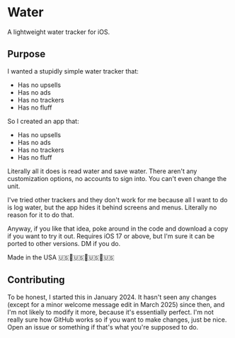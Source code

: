 # Water
A lightweight water tracker for iOS.

## Purpose
I wanted a stupidly simple water tracker that:
- Has no upsells
- Has no ads
- Has no trackers
- Has no fluff

So I created an app that:
- Has no upsells
- Has no ads
- Has no trackers
- Has no fluff

Literally all it does is read water and save water. There aren't any customization options, no accounts to sign into. You can't even change the unit.

I've tried other trackers and they don't work for me because all I want to do is log water, but the app hides it behind screens and menus. Literally no reason for it to do that.

Anyway, if you like that idea, poke around in the code and download a copy if you want to try it out. Requires iOS 17 or above, but I'm sure it can be ported to other versions. DM if you do.

Made in the USA 🇺🇸🦅🇺🇸🦅🇺🇸🦅🇺🇸

## Contributing
To be honest, I started this in January 2024. It hasn't seen any changes (except for a minor welcome message edit in March 2025) since then, and I'm not likely to modify it more, because it's essentially perfect. I'm not really sure how GitHub works so if you want to make changes, just be nice. Open an issue or something if that's what you're supposed to do.
